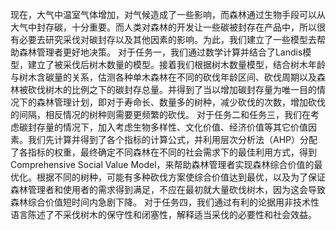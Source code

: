现在，大气中温室气体增加，对气候造成了一些影响，而森林通过生物手段可以从大气中封存碳，十分重要。而人类对森林的开发让一些碳被封存在产品中，所以很有必要去研究采伐对碳封存以及其他因素的影响。为此，我们建立了一些模型去帮助森林管理者更好地决策。
对于任务一，我们通过数学计算并结合了Landis模型，建立了被采伐后树木数量的模型。接着我们根据树木数量模型，结合树木年龄与树木含碳量的关系，估测各种单木森林在不同的砍伐年龄区间、砍伐周期以及森林被砍伐树木的比例之下的碳封存总量。并得到了当以增加碳封存量为唯一目的情况下的森林管理计划，即对于寿命长、数量多的树种，减少砍伐的次数，增加砍伐的间隔，相反情况的树种则需要更频繁的砍伐。
对于任务二和任务三，我们在考虑碳封存量的情况下，加入考虑生物多样性、文化价值、经济价值等其它价值因素。我们先计算并得到了各个指标的计算公式，并利用层次分析法（AHP）分配了各指标的权重，最终确定不同森林在不同的社会需求下的最佳利用方式，得到Comprehensive Social Value Model，来帮助森林管理者实现森林综合价值的最优化。根据不同的树种，可能有多种砍伐方案使综合价值达到最优，以及为了保证森林管理者和使用者的需求得到满足，不应在最初就大量砍伐树木，因为这会导致森林综合价值短时间内急剧下降。
对于任务四，我们通过有利的论据用非技术性语言陈述了不采伐树木的保守性和闭塞性，解释适当采伐的必要性和社会效益。
